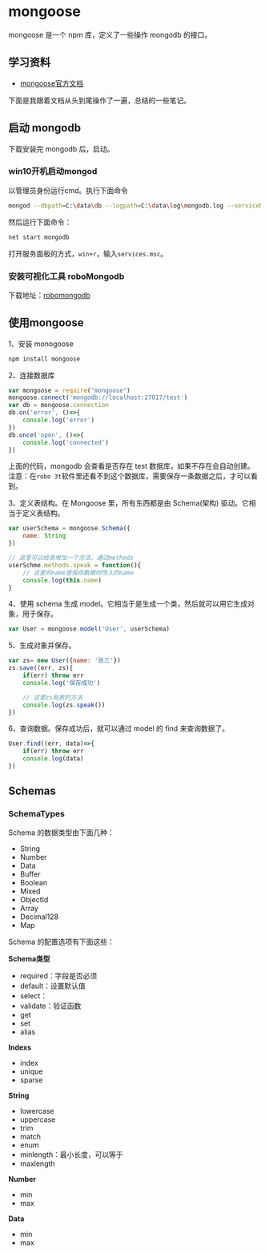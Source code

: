 # mongoose

mongoose 是一个 npm 库，定义了一些操作 mongodb 的接口。

## 学习资料

- [mongoose官方文档](http://mongoosejs.com/docs/schematypes.html)

下面是我跟着文档从头到尾操作了一遍，总结的一些笔记。

## 启动 mongodb

下载安装完 mongodb 后，启动。

### win10开机启动mongod

以管理员身份运行cmd。执行下面命令

```bash
mongod --dbpath=C:\data\db --logpath=C:\data\log\mongodb.log --serviceName "mongodb" --install --serviceDisplayName "mongodb"
```

然后运行下面命令：

```bash
net start mongodb
```

打开服务面板的方式，`win+r`，输入`services.msc`。

### 安装可视化工具 roboMongodb

下载地址：[robomongodb](https://robomongo.org/)

## 使用mongoose

1、安装 monogoose

```bash
npm install mongoose
```

2、连接数据库

```javascript
var mongoose = require("mongoose")
mongoose.connect('mongodb://localhost:27017/test')
var db = mongoose.connection
db.on('error', ()=>{
    console.log('error')
})
db.once('open', ()=>{
    console.log('connected')
})
```

上面的代码，mongodb 会查看是否存在 test 数据库，如果不存在会自动创建。注意：在`robo 3t`软件里还看不到这个数据库，需要保存一条数据之后，才可以看到。

3、定义表结构。在 Mongoose 里，所有东西都是由 Schema(架构) 驱动。它相当于定义表结构。

```javascript
var userSchema = mongoose.Schema({
    name: String
})

// 这里可以给表增加一个方法，通过methods
userSchme.methods.speak = function(){
    // 这里的name是保存数据时传入的name
    console.log(this.name)
}
```

4、使用 schema 生成 model。它相当于是生成一个类，然后就可以用它生成对象，用于保存。

```javascript
var User = mongoose.model('User', userSchema)
```

5、生成对象并保存。

```javascript
var zs= new User({name: '张三'})
zs.save((err, zs){
    if(err) throw err
    console.log('保存成功')

    // 这里zs有表的方法
    console.log(zs.speak())
})
```

6、查询数据。保存成功后，就可以通过 model 的 find 来查询数据了。

```javascript
User.find((err, data)=>{
    if(err) throw err
    console.log(data)
})
```

## Schemas

### SchemaTypes

Schema 的数据类型由下面几种：

- String
- Number
- Data
- Buffer
- Boolean
- Mixed
- ObjectId
- Array
- Decimal128
- Map

Schema 的配置选项有下面这些：

**Schema类型**

- required：字段是否必须
- default：设置默认值
- select：
- validate：验证函数
- get
- set
- alias

**Indexs**

- index
- unique
- sparse

**String**

- lowercase
- uppercase
- trim
- match
- enum
- minlength：最小长度，可以等于
- maxlength

**Number**

- min
- max

**Data**

- min
- max










